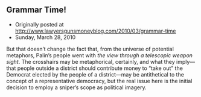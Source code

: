 ## Grammar Time!

 * Originally posted at http://www.lawyersgunsmoneyblog.com/2010/03/grammar-time
 * Sunday, March 28, 2010

But that doesn’t change the fact that, from the universe of potential metaphors, Palin’s people went with _the view through a telescopic weapon sight_.  The crosshairs may be metaphorical, certainly, and what they imply—that people outside a district should contribute money to “take out” the Democrat elected by the people of a district—may be antithetical to the concept of a representative democracy, but the real issue here is the initial decision to employ a sniper’s scope as political imagery.